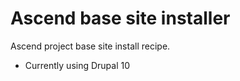 # Ascend base site installer

Ascend project base site install recipe.

- Currently using Drupal 10

